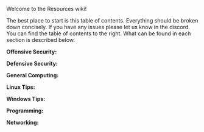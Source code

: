 Welcome to the Resources wiki!

The best place to start is this table of contents. Everything should be broken down concisely. If you have any issues please let us know in the discord. You can find the table of contents to the right. What can be found in each section is described below.

**Offensive Security:**

**Defensive Security:**

**General Computing:**

**Linux Tips:**

**Windows Tips:**

**Programming:**

**Networking:**


